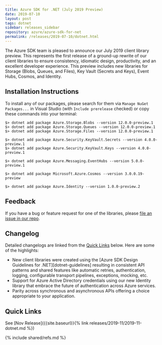 ```yaml
---
title: Azure SDK for .NET (July 2019 Preview)
date: 2019-07-10
layout: post
tags: dotnet
sidebar: releases_sidebar
repository: azure/azure-sdk-for-net
permalink: /releases/2019-07-10/dotnet.html
---
```


The Azure SDK team is pleased to announce our July 2019 client library preview.  This represents the first release of a ground-up rewrite of our client libraries to ensure consistency, idiomatic design, productivity, and an excellent developer experience.  This preview includes new libraries for Storage (Blobs, Queues, and Files), Key Vault (Secrets and Keys), Event Hubs, Cosmos, and Identity.

## Installation Instructions

To install any of our packages, please search for them via `Manage NuGet Packages...` in Visual Studio (with `Include prerelease` checked) or copy these commands into your terminal:

    $> dotnet add package Azure.Storage.Blobs --version 12.0.0-preview.1
    $> dotnet add package Azure.Storage.Queues --version 12.0.0-preview.1
    $> dotnet add package Azure.Storage.Files --version 12.0.0-preview.1

    $> dotnet add package Azure.Security.KeyVault.Secrets --version 4.0.0-preview.1
    $> dotnet add package Azure.Security.KeyVault.Keys --version 4.0.0-preview.1

    $> dotnet add package Azure.Messaging.EventHubs --version 5.0.0-preview.1

    $> dotnet add package Microsoft.Azure.Cosmos --version 3.0.0.19-preview

    $> dotnet add package Azure.Identity --version 1.0.0-preview.2

## Feedback

If you have a bug or feature request for one of the libraries, please [file an issue in our repo](https://github.com/Azure/azure-sdk-for-net/issues/new/choose).

## Changelog

Detailed changelogs are linked from the [Quick Links](#quick-links) below. Here are some of the highlights:

- New client libraries were created using the [Azure SDK Design Guidelines for .NET][dotnet-guidelines] resulting in consistent API patterns and shared features like automatic retries, authentication, logging, configurable transport pipelines, exceptions, mocking, etc.
- Support for Azure Active Directory credentials using our new Identity library that embrace the future of authentication across Azure services.
- Parity across synchronous and asynchronous APIs offering a choice appropriate to your application.

## Quick Links

See [Nov Release]({{site.baseurl}}{% link releases/2019-11/2019-11-dotnet.md %})

{% include shared/refs.md %}
